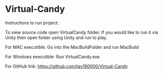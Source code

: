 # Virtual-Candy

Instructions to run project:

To view source code open VirtualCandy folder. If you would like to run it via Unity then open folder using Unity and run to play.

For MAC executible: Go into the MacBuildFolder and run MacBuild

For Windows executible: Run VirtualCandy.exe

For GitHub link: https://github.com/tay190000/Virtual-Candy
